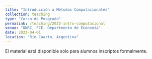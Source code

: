 ```yaml
---
title: "Introducción a Métodos Computacionales"
collection: teaching
type: "Curso de Posgrado"
permalink: /teaching/2023-intro-computacional
venue: "UNRC, FCE, Departmento de Economía"
date: 2023-04-01
location: "Río Cuarto, Argentina"
---
```


El material está disponible solo para alumnos inscriptos formalmente.
